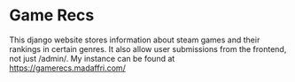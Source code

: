 # Game Recs
This django website stores information about steam games and their rankings in certain genres. It also allow user submissions from the frontend, not just /admin/. My instance can be found at https://gamerecs.madaffri.com/